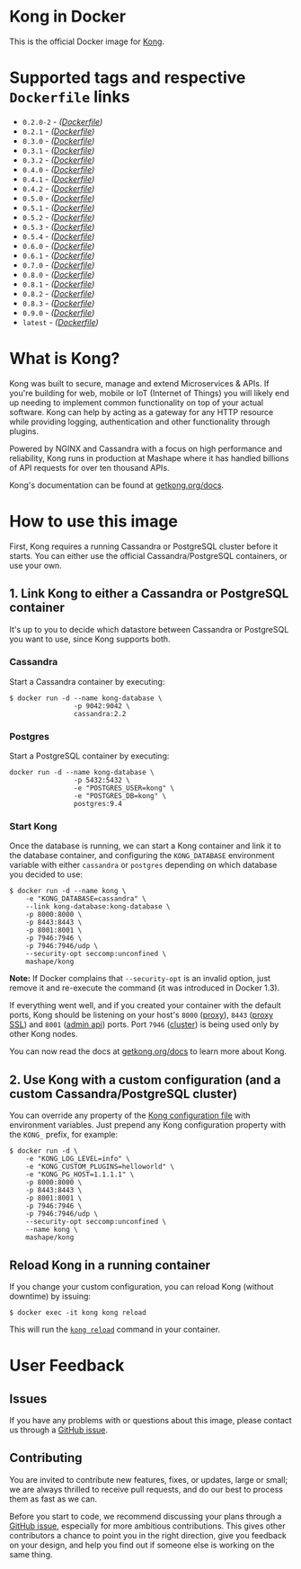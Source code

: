 # Kong in Docker

This is the official Docker image for [Kong][kong-site-url].

# Supported tags and respective `Dockerfile` links

- `0.2.0-2` - *([Dockerfile](https://github.com/Mashape/docker-kong/blob/0.2.0-2/Dockerfile))*
- `0.2.1` - *([Dockerfile](https://github.com/Mashape/docker-kong/blob/0.2.1/Dockerfile))*
- `0.3.0` - *([Dockerfile](https://github.com/Mashape/docker-kong/blob/0.3.0/Dockerfile))*
- `0.3.1` - *([Dockerfile](https://github.com/Mashape/docker-kong/blob/0.3.1/Dockerfile))*
- `0.3.2` - *([Dockerfile](https://github.com/Mashape/docker-kong/blob/0.3.2/Dockerfile))*
- `0.4.0` - *([Dockerfile](https://github.com/Mashape/docker-kong/blob/0.4.0/Dockerfile))*
- `0.4.1` - *([Dockerfile](https://github.com/Mashape/docker-kong/blob/0.4.1/Dockerfile))*
- `0.4.2` - *([Dockerfile](https://github.com/Mashape/docker-kong/blob/0.4.2/Dockerfile))*
- `0.5.0` - *([Dockerfile](https://github.com/Mashape/docker-kong/blob/0.5.0/Dockerfile))*
- `0.5.1` - *([Dockerfile](https://github.com/Mashape/docker-kong/blob/0.5.1/Dockerfile))*
- `0.5.2` - *([Dockerfile](https://github.com/Mashape/docker-kong/blob/0.5.2/Dockerfile))*
- `0.5.3` - *([Dockerfile](https://github.com/Mashape/docker-kong/blob/0.5.3/Dockerfile))*
- `0.5.4` - *([Dockerfile](https://github.com/Mashape/docker-kong/blob/0.5.4/Dockerfile))*
- `0.6.0` - *([Dockerfile](https://github.com/Mashape/docker-kong/blob/0.6.0/Dockerfile))*
- `0.6.1` - *([Dockerfile](https://github.com/Mashape/docker-kong/blob/0.6.1/Dockerfile))*
- `0.7.0` - *([Dockerfile](https://github.com/Mashape/docker-kong/blob/0.7.0/Dockerfile))*
- `0.8.0` - *([Dockerfile](https://github.com/Mashape/docker-kong/blob/0.8.0/Dockerfile))*
- `0.8.1` - *([Dockerfile](https://github.com/Mashape/docker-kong/blob/0.8.1/Dockerfile))*
- `0.8.2` - *([Dockerfile](https://github.com/Mashape/docker-kong/blob/0.8.2/Dockerfile))*
- `0.8.3` - *([Dockerfile](https://github.com/Mashape/docker-kong/blob/0.8.3/Dockerfile))*
- `0.9.0` - *([Dockerfile](https://github.com/Mashape/docker-kong/blob/0.9.0/Dockerfile))*
- `latest` - *([Dockerfile](https://github.com/Mashape/docker-kong/blob/0.9.0/Dockerfile))*

# What is Kong?

Kong was built to secure, manage and extend Microservices & APIs. If you're building for web, mobile or IoT (Internet of Things) you will likely end up needing to implement common functionality on top of your actual software. Kong can help by acting as a gateway for any HTTP resource while providing logging, authentication and other functionality through plugins.

Powered by NGINX and Cassandra with a focus on high performance and reliability, Kong runs in production at Mashape where it has handled billions of API requests for over ten thousand APIs.

Kong's documentation can be found at [getkong.org/docs][kong-docs-url].

# How to use this image

First, Kong requires a running Cassandra or PostgreSQL cluster before it starts. You can either use the official Cassandra/PostgreSQL containers, or use your own.

## 1. Link Kong to either a Cassandra or PostgreSQL container

It's up to you to decide which datastore between Cassandra or PostgreSQL you want to use, since Kong supports both.

### Cassandra

Start a Cassandra container by executing:

```shell
$ docker run -d --name kong-database \
                -p 9042:9042 \
                cassandra:2.2
```

### Postgres

Start a PostgreSQL container by executing:

```shell
docker run -d --name kong-database \
                -p 5432:5432 \
                -e "POSTGRES_USER=kong" \
                -e "POSTGRES_DB=kong" \
                postgres:9.4
```

### Start Kong

Once the database is running, we can start a Kong container and link it to the database container, and configuring the `KONG_DATABASE` environment variable with either `cassandra` or `postgres` depending on which database you decided to use:

```shell
$ docker run -d --name kong \
    -e "KONG_DATABASE=cassandra" \
    --link kong-database:kong-database \
    -p 8000:8000 \
    -p 8443:8443 \
    -p 8001:8001 \
    -p 7946:7946 \
    -p 7946:7946/udp \
    --security-opt seccomp:unconfined \
    mashape/kong
```

**Note:** If Docker complains that `--security-opt` is an invalid option, just remove it and re-execute the command (it was introduced in Docker 1.3).

If everything went well, and if you created your container with the default ports, Kong should be listening on your host's `8000` ([proxy][kong-docs-proxy-port]), `8443` ([proxy SSL][kong-docs-proxy-ssl-port]) and `8001` ([admin api][kong-docs-admin-api-port]) ports. Port `7946` ([cluster][kong-docs-cluster-port]) is being used only by other Kong nodes.

You can now read the docs at [getkong.org/docs][kong-docs-url] to learn more about Kong.

## 2. Use Kong with a custom configuration (and a custom Cassandra/PostgreSQL cluster)

You can override any property of the [Kong configuration file](http://getkong.org/docs/latest/configuration/) with environment variables. Just prepend any Kong configuration property with the `KONG_` prefix, for example:

```shell
$ docker run -d \
    -e "KONG_LOG_LEVEL=info" \
    -e "KONG_CUSTOM_PLUGINS=helloworld" \
    -e "KONG_PG_HOST=1.1.1.1" \
    -p 8000:8000 \
    -p 8443:8443 \
    -p 8001:8001 \
    -p 7946:7946 \
    -p 7946:7946/udp \
    --security-opt seccomp:unconfined \
    --name kong \
    mashape/kong
```

## Reload Kong in a running container

If you change your custom configuration, you can reload Kong (without downtime) by issuing:

```shell
$ docker exec -it kong kong reload
```

This will run the [`kong reload`][kong-docs-reload] command in your container.

# User Feedback

## Issues

If you have any problems with or questions about this image, please contact us through a [GitHub issue][github-new-issue].

## Contributing

You are invited to contribute new features, fixes, or updates, large or small; we are always thrilled to receive pull requests, and do our best to process them as fast as we can.

Before you start to code, we recommend discussing your plans through a [GitHub issue][github-new-issue], especially for more ambitious contributions. This gives other contributors a chance to point you in the right direction, give you feedback on your design, and help you find out if someone else is working on the same thing.

[kong-site-url]: http://getkong.org
[kong-docs-url]: http://getkong.org/docs
[kong-docs-proxy-port]: http://getkong.org/docs/latest/configuration/#proxy_port
[kong-docs-proxy-ssl-port]: http://getkong.org/docs/latest/configuration/#proxy_listen_ssl
[kong-docs-admin-api-port]: http://getkong.org/docs/latest/configuration/#admin_api_port
[kong-docs-cluster-port]: http://getkong.org/docs/latest/configuration/#cluster_listen
[kong-docs-reload]: http://getkong.org/docs/latest/cli/#reload

[github-new-issue]: https://github.com/Mashape/docker-kong/issues/new
[docker-data-volume]: https://docs.docker.com/userguide/dockervolumes/
